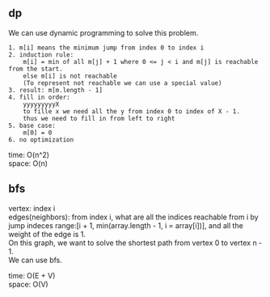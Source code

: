 ## dp
We can use dynamic programming to solve this problem.

	1. m[i] means the minimum jump from index 0 to index i
	2. induction rule:
		m[i] = min of all m[j] + 1 where 0 <= j < i and m[j] is reachable from the start.
		else m[i] is not reachable
		(To represent not reachable we can use a special value)
	3. result: m[m.length - 1]
	4. fill in order:
		yyyyyyyyyX
		to fille x we need all the y from index 0 to index of X - 1.
		thus we need to fill in from left to right
	5. base case:
		m[0] = 0
	6. no optimization

time: O(n^2)<br>
space: O(n)
## bfs
vertex: index i<br>
edges(neighbors): from index i, what are all the indices reachable from i by jump indeces range:[i + 1, min(array.length - 1, i = array[i])], and all the weight of the edge is 1.<br>
On this graph, we want to solve the shortest path from vertex 0 to vertex n - 1.<br>
We can use bfs.

time: O(E + V)<br>
space: O(V)
